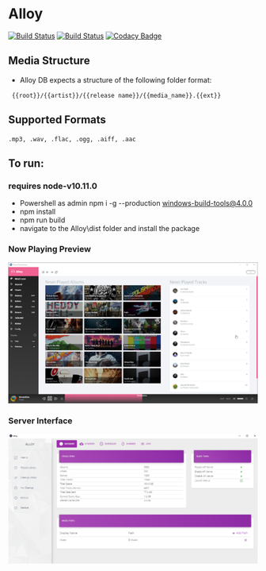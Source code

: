 # Alloy

[![Build Status](https://jessenelson.visualstudio.com/Alloy/_apis/build/status/Release%20and%20Build?branchName=master)](https://jessenelson.visualstudio.com/Alloy/_build/latest?definitionId=31&branchName=master)
[![Build Status](https://jessenelson.visualstudio.com/Alloy/_apis/build/status/Dev%20Build?branchName=develop)](https://jessenelson.visualstudio.com/Alloy/_build/latest?definitionId=26&branchName=develop)
[![Codacy Badge](https://api.codacy.com/project/badge/Grade/2556a29183de4164bf35935058a85c4f)](https://app.codacy.com/app/ic3y808/Alloy?utm_source=github.com&utm_medium=referral&utm_content=ic3y808/Alloy&utm_campaign=Badge_Grade_Dashboard)

## Media Structure
* Alloy DB expects a structure of the following folder format:
```
 {{root}}/{{artist}}/{{release name}}/{{media_name}}.{{ext}}
```

## Supported Formats
```
.mp3, .wav, .flac, .ogg, .aiff, .aac
```

## To run: 
### requires node-v10.11.0
* Powershell as admin npm i -g --production windows-build-tools@4.0.0
* npm install
* npm run build
* navigate to the Alloy\dist folder and install the package

### Now Playing Preview
![Alt text](/common/media/webui.png?raw=true "Web interface")

### Server Interface
![Alt Text](/common/media/server.png?raw=true "Server interface")
